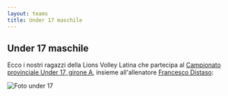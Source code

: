 ```yaml
---
layout: teams
title: Under 17 maschile
---
```


## Under 17 maschile

Ecco i nostri ragazzi della Lions Volley Latina che partecipa al [Campionato provinciale Under 17, girone A](https://fipavonline.it/main/classifica/41380), insieme all'allenatore [Francesco Distaso](https://www.linkedin.com/in/francesco-paolo-distaso/):

![Foto under 17](../img/foto_under17M.jpeg)

